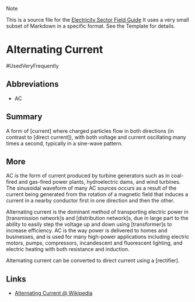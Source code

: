 > [!NOTE] 
> This is a source file for the [Electricity Sector Field Guide](https://grahamlea.github.io/Electricity-Sector-Field-Guide/)
> It uses a very small subset of Markdown in a specific format. See the Template for details.

# Alternating Current
#UsedVeryFrequently

## Abbreviations
- AC


## Summary

A form of [current] where charged particles flow in both directions (in contrast to [direct current]),
with both voltage and current oscillating many times a second, typically in a sine-wave pattern.


## More

AC is the form of current produced by turbine generators such as in coal-fired and gas-fired power plants,
hydroelectric dams, and wind turbines.
The sinusoidal waveform of many AC sources occurs as a result of the current being generated from the rotation
of a magnetic field that induces a current in a nearby conductor first in one direction and then the other.

Alternating current is the dominant method of transporting electric power in [transmission network]s and
[distribution network]s, due in large part to the ability to easily step the voltage up and down using
[transformer]s to increase efficiency.
AC is the way power is delivered to homes and businesses, and is used for many high-power applications
including electric motors, pumps, compressors, incandescent and fluorescent lighting, and electric heating
with both resistance and induction.

Alternating current can be converted to direct current using a [rectifier].


## Links
- [Alternating Current @ Wikipedia](https://en.wikipedia.org/wiki/Alternating_current)

